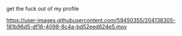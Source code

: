 
get the fuck out of my profile

https://user-images.githubusercontent.com/59450355/204138305-181b96d5-df16-4098-8c4a-bd52eed624e5.mov


